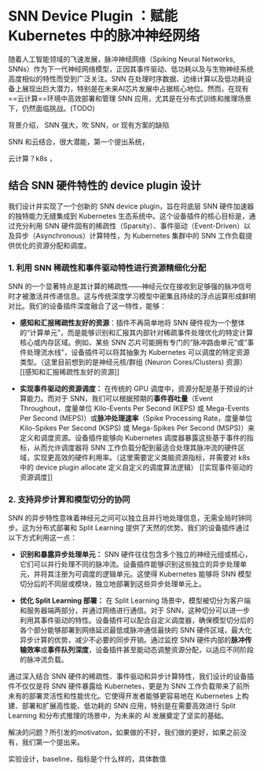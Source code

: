 # SNN Device Plugin ：赋能 Kubernetes 中的脉冲神经网络
随着人工智能领域的飞速发展，脉冲神经网络（Spiking Neural Networks, SNNs）作为下一代神经网络模型，正因其事件驱动、低功耗以及与生物神经系统高度相似的特性而受到广泛关注。SNN 在处理时序数据、边缘计算以及低功耗设备上展现出巨大潜力，特别是在未来AI芯片发展中占据核心地位。然而，在现有==云计算==环境中高效部署和管理 SNN 应用，尤其是在分布式训练和推理场景下，仍然面临挑战。(TODO)

背景介绍，
SNN 强大，吹 SNN，or 现有方案的缺陷

SNN 和云结合，很大潜能，第一个提出系统，

云计算？k8s ，

## 结合 SNN 硬件特性的 device plugin 设计

我们设计并实现了一个创新的 SNN device plugin，旨在将底层 SNN 硬件加速器的独特能力无缝集成到 Kubernetes 生态系统中。这个设备插件的核心目标是，通过充分利用 SNN 硬件固有的稀疏性（Sparsity）、事件驱动（Event-Driven）以及异步（Asynchronous）计算特性，为 Kubernetes 集群中的 SNN 工作负载提供优化的资源分配和调度。

### 1. 利用 SNN 稀疏性和事件驱动特性进行资源精细化分配

SNN 的一个显著特点是其计算的稀疏性——神经元仅在接收到足够强的脉冲信号时才被激活并传递信息。这与传统深度学习模型中密集且持续的浮点运算形成鲜明对比。我们的设备插件深度融合了这一特性，能够：

- **感知和汇报稀疏性友好的资源**：插件不再简单地将 SNN 硬件视为一个整体的“计算单元”，而是能够识别和汇报其内部针对稀疏事件处理优化的特定计算核心或内存区域。例如，某些 SNN 芯片可能拥有专门的“脉冲路由单元”或“事件处理流水线”，设备插件可以将其抽象为 Kubernetes 可以调度的特定资源类型。（这里目前想到的是神经元核/群组 (Neuron Cores/Clusters) 资源）
[[感知和汇报稀疏性友好的资源]]
    
- **实现事件驱动的资源调度：** 在传统的 GPU 调度中，资源分配是基于预设的计算能力。而对于 SNN，我们可以根据预期的**事件吞吐量**（Event Throughout，度量单位 Kilo-Events Per Second (KEPS) 或 Mega-Events Per Second (MEPS)）或**脉冲处理速率**（Spike Processing Rate，度量单位 Kilo-Spikes Per Second (KSPS) 或 Mega-Spikes Per Second (MSPS)）来定义和调度资源。设备插件能够向 Kubernetes 调度器暴露这些基于事件的指标，从而允许调度器将 SNN 工作负载分配到最适合处理其脉冲流的硬件区域，实现更高效的硬件利用率。（这里需要定义类脑资源指标，并需要对 k8s 中的 device plugin allocate 定义自定义的调度算法逻辑）
[[实现事件驱动的资源调度]]

### 2. 支持异步计算和模型切分的协同

SNN 的异步特性意味着神经元之间可以独立且并行地处理信息，无需全局时钟同步。这为分布式部署和 Split Learning 提供了天然的优势。我们的设备插件通过以下方式利用这一点：

- **识别和暴露异步处理单元：** SNN 硬件往往包含多个独立的神经元组或核心，它们可以并行处理不同的脉冲流。设备插件能够识别这些独立的异步处理单元，并将其注册为可调度的逻辑单元。这使得 Kubernetes 能够将 SNN 模型切分后的不同层或模块，独立地部署到这些异步处理单元上。
    
- **优化 Split Learning 部署：** 在 Split Learning 场景中，模型被切分为客户端和服务器端两部分，并通过网络进行通信。对于 SNN，这种切分可以进一步利用其事件驱动的特性。设备插件可以配合自定义调度器，确保模型切分后的各个部分能够部署到网络延迟最低或脉冲通信最快的 SNN 硬件区域，最大化异步计算的优势，减少不必要的同步开销。通过监控 SNN 硬件内部的**脉冲传输效率**或**事件队列深度**，设备插件甚至能动态调整资源分配，以适应不同阶段的脉冲流负载。
    

通过深入结合 SNN 硬件的稀疏性、事件驱动和异步计算特性，我们设计的设备插件不仅仅是将 SNN 硬件暴露给 Kubernetes，更是为 SNN 工作负载带来了前所未有的部署灵活性和性能优化。它使得开发者能够更容易地在 Kubernetes 上构建、部署和扩展高性能、低功耗的 SNN 应用，特别是在需要高效进行 Split Learning 和分布式推理的场景中，为未来的 AI 发展奠定了坚实的基础。



解决的问题？所引发的motivaton，如果做的不好，我们做的更好，如果之前没有，我们第一个提出来。

实验设计，baseline，指标是个什么样的，具体数值